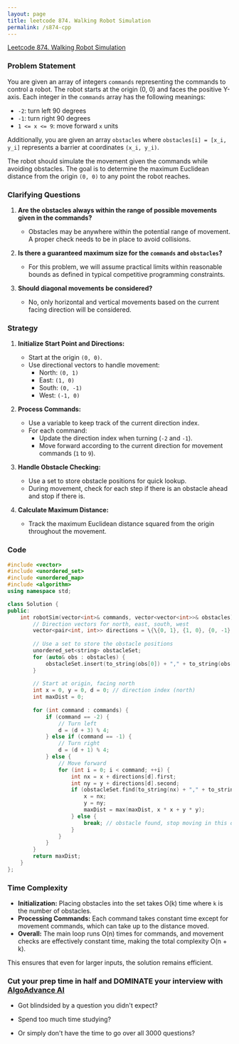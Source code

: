 ```yaml
---
layout: page
title: leetcode 874. Walking Robot Simulation
permalink: /s874-cpp
---
```

[Leetcode 874. Walking Robot Simulation](https://algoadvance.github.io/algoadvance/l874)
### Problem Statement

You are given an array of integers `commands` representing the commands to control a robot. The robot starts at the origin (0, 0) and faces the positive Y-axis. Each integer in the `commands` array has the following meanings:

- `-2`: turn left 90 degrees
- `-1`: turn right 90 degrees
- `1 <= x <= 9`: move forward `x` units

Additionally, you are given an array `obstacles` where `obstacles[i] = [x_i, y_i]` represents a barrier at coordinates `(x_i, y_i)`.

The robot should simulate the movement given the commands while avoiding obstacles. The goal is to determine the maximum Euclidean distance from the origin `(0, 0)` to any point the robot reaches.

### Clarifying Questions

1. **Are the obstacles always within the range of possible movements given in the commands?**
   - Obstacles may be anywhere within the potential range of movement. A proper check needs to be in place to avoid collisions.
   
2. **Is there a guaranteed maximum size for the `commands` and `obstacles`?**
   - For this problem, we will assume practical limits within reasonable bounds as defined in typical competitive programming constraints.

3. **Should diagonal movements be considered?**
   - No, only horizontal and vertical movements based on the current facing direction will be considered.

### Strategy

1. **Initialize Start Point and Directions:**
   - Start at the origin `(0, 0)`.
   - Use directional vectors to handle movement:
     - North: `(0, 1)`
     - East: `(1, 0)`
     - South: `(0, -1)`
     - West: `(-1, 0)`

2. **Process Commands:**
   - Use a variable to keep track of the current direction index.
   - For each command:
     - Update the direction index when turning (`-2` and `-1`).
     - Move forward according to the current direction for movement commands (`1` to `9`).

3. **Handle Obstacle Checking:**
   - Use a set to store obstacle positions for quick lookup.
   - During movement, check for each step if there is an obstacle ahead and stop if there is.

4. **Calculate Maximum Distance:**
   - Track the maximum Euclidean distance squared from the origin throughout the movement.

### Code

```cpp
#include <vector>
#include <unordered_set>
#include <unordered_map>
#include <algorithm>
using namespace std;

class Solution {
public:
    int robotSim(vector<int>& commands, vector<vector<int>>& obstacles) {
        // Direction vectors for north, east, south, west
        vector<pair<int, int>> directions = \{\{0, 1}, {1, 0}, {0, -1}, {-1, 0}};
        
        // Use a set to store the obstacle positions
        unordered_set<string> obstacleSet;
        for (auto& obs : obstacles) {
            obstacleSet.insert(to_string(obs[0]) + "," + to_string(obs[1]));
        }
        
        // Start at origin, facing north
        int x = 0, y = 0, d = 0; // direction index (north)
        int maxDist = 0;
        
        for (int command : commands) {
            if (command == -2) {
                // Turn left
                d = (d + 3) % 4;
            } else if (command == -1) {
                // Turn right
                d = (d + 1) % 4;
            } else {
                // Move forward
                for (int i = 0; i < command; ++i) {
                    int nx = x + directions[d].first;
                    int ny = y + directions[d].second;
                    if (obstacleSet.find(to_string(nx) + "," + to_string(ny)) == obstacleSet.end()) {
                        x = nx;
                        y = ny;
                        maxDist = max(maxDist, x * x + y * y);
                    } else {
                        break; // obstacle found, stop moving in this direction
                    }
                }
            }
        }
        return maxDist;
    }
};
```

### Time Complexity

- **Initialization:** Placing obstacles into the set takes O(k) time where `k` is the number of obstacles.
- **Processing Commands:** Each command takes constant time except for movement commands, which can take up to the distance moved.
- **Overall:** The main loop runs O(n) times for commands, and movement checks are effectively constant time, making the total complexity O(n + k).

This ensures that even for larger inputs, the solution remains efficient.


### Cut your prep time in half and DOMINATE your interview with [AlgoAdvance AI](https://algoAdvance.com)

- Got blindsided by a question you didn't expect?

- Spend too much time studying?

- Or simply don't have the time to go over all 3000 questions?

